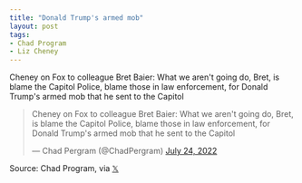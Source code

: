 ```yaml
---
title: "Donald Trump's armed mob"
layout: post
tags:
- Chad Program
- Liz Cheney
---
```


Cheney on Fox to colleague Bret Baier: What we aren't going do, Bret, is blame the Capitol Police, blame those in law enforcement, for Donald Trump's armed mob that he sent to the Capitol

<blockquote class="twitter-tweet"><p lang="en" dir="ltr">Cheney on Fox to colleague Bret Baier: What we aren't going do, Bret, is blame the Capitol Police, blame those in law enforcement, for Donald Trump's armed mob that he sent to the Capitol</p>&mdash; Chad Pergram (@ChadPergram) <a href="https://twitter.com/ChadPergram/status/1551213707056881671?ref_src=twsrc%5Etfw">July 24, 2022</a></blockquote> <script async src="https://platform.twitter.com/widgets.js" charset="utf-8"></script>

Source: Chad Program, via [𝕏](https://x.com)
